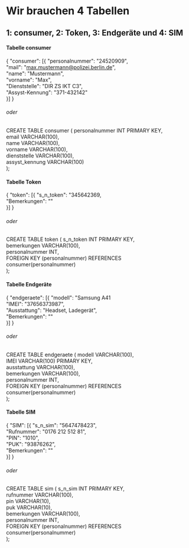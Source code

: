# Wir brauchen 4 Tabellen

## 1: consumer, 2: Token, 3: Endgeräte und 4: SIM

#### Tabelle consumer

{
    "consumer": [{
        "personalnummer": "24520909",  
        "mail": "max.mustermann@polizei.berlin.de",  
        "name": "Mustermann",  
        "vorname": "Max",  
        "Dienststelle": "DIR ZS IKT C3",  
        "Assyst-Kennung": "371-432142"  
    }]
}

###### oder

CREATE TABLE consumer (
    personalnummer INT PRIMARY KEY,  
    email VARCHAR(100),  
    name VARCHAR(100),  
    vorname VARCHAR(100),  
    dienststelle VARCHAR(100),  
    assyst_kennung VARCHAR(100)  
);

#### Tabelle Token

{
    "token": [{
        "s_n_token": "345642369,  
        "Bemerkungen": ""  
    }]
}

###### oder

CREATE TABLE token (
    s_n_token INT PRIMARY KEY,  
    bemerkungen VARCHAR(100),  
    personalnummer INT,  
    FOREIGN KEY (personalnummer) REFERENCES consumer(personalnummer)  
);

#### Tabelle Endgeräte

{
    "endgeraete": [{
        "modell": "Samsung A41  
        "IMEI": "37656373987",  
        "Ausstattung": "Headset, Ladegerät",  
        "Bemerkungen": ""  
    }]
}

###### oder 

CREATE TABLE endgeraete (
    modell VARCHAR(100),  
    IMEI VARCHAR(100) PRIMARY KEY,  
    ausstattung VARCHAR(100),  
    bemerkungen VARCHAR(100),  
    personalnummer INT,  
    FOREIGN KEY (personalnummer) REFERENCES consumer(personalnummer)  
);

#### Tabelle SIM

{
    "SIM": [{
        "s_n_sim": "5647478423",  
        "Rufnummer": "0176 212 512 81",  
        "PIN": "1010",  
        "PUK": "93876262",  
        "Bemerkungen": ""  
    }]
}

###### oder

CREATE TABLE sim (
    s_n_sim INT PRIMARY KEY,  
    rufnummer VARCHAR(100),  
    pin VARCHAR(10),  
    puk VARCHAR(10),  
    bemerkungen VARCHAR(100),  
    personalnummer INT,  
    FOREIGN KEY (personalnummer) REFERENCES consumer(personalnummer)  
);